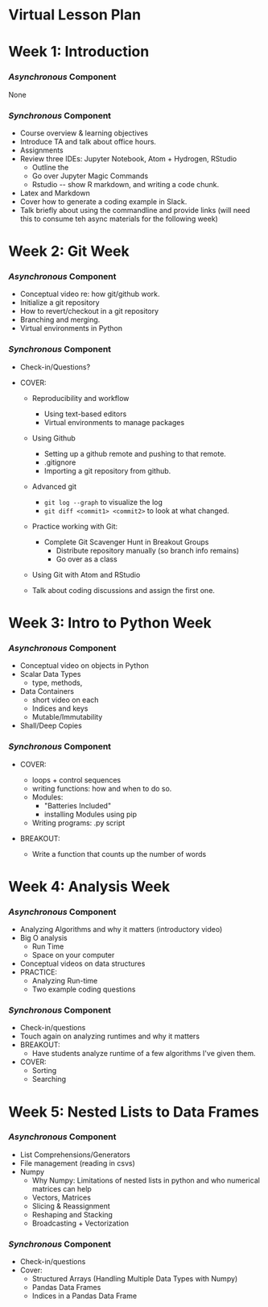 # Virtual Lesson Plan

# Week 1: Introduction 

### _Asynchronous_ Component

None

### _Synchronous_ Component

- Course overview & learning objectives
- Introduce TA and talk about office hours.
- Assignments
- Review three IDEs: Jupyter Notebook, Atom + Hydrogen, RStudio
  - Outline the 
  - Go over Jupyter Magic Commands
  - Rstudio -- show R markdown, and writing a code chunk.
- Latex and Markdown
- Cover how to generate a coding example in Slack. 
- Talk briefly about using the commandline and provide links (will need this to consume teh async materials for the following week)


# Week 2: Git Week

### _Asynchronous_ Component

- Conceptual video re: how git/github work.
- Initialize a git repository
- How to revert/checkout in a git repository
- Branching and merging. 
- Virtual environments in Python

### _Synchronous_ Component 

- Check-in/Questions?

- COVER:
  + Reproducibility and workflow
    + Using text-based editors
    + Virtual environments to manage packages
  + Using Github
    + Setting up a github remote and pushing to that remote.
    + .gitignore
    + Importing a git repository from github.
  + Advanced git
    - `git log --graph` to visualize the log
    - `git diff <commit1> <commit2>` to look at what changed. 
    
  + Practice working with Git:
    + Complete Git Scavenger Hunt in Breakout Groups
      + Distribute repository manually (so branch info remains)
      + Go over as a class

  + Using Git with Atom and RStudio
  
  + Talk about coding discussions and assign the first one. 

# Week 3: Intro to Python Week

### _Asynchronous_ Component

- Conceptual video on objects in Python
- Scalar Data Types
  + type, methods, 
- Data Containers
  + short video on each
  + Indices and keys
  + Mutable/Immutability
-  Shall/Deep Copies

### _Synchronous_ Component 

- COVER:
  - loops + control sequences
  - writing functions: how and when to do so. 
  - Modules: 
      - "Batteries Included"
      - installing Modules using pip
  - Writing programs: .py script
  
- BREAKOUT:
  - Write a function that counts up the number of words


# Week 4: Analysis Week

### _Asynchronous_ Component

- Analyzing Algorithms and why it matters (introductory video)
- Big O analysis
  + Run Time
  + Space on your computer
- Conceptual videos on data structures
- PRACTICE:
  + Analyzing Run-time
  + Two example coding questions

### _Synchronous_ Component 

- Check-in/questions
- Touch again on analyzing runtimes and why it matters
- BREAKOUT:
  - Have students analyze runtime of a few algorithms I've given them. 
- COVER:
  + Sorting
  + Searching


# Week 5: Nested Lists to Data Frames

### _Asynchronous_ Component

- List Comprehensions/Generators
- File management (reading in csvs)
- Numpy
  + Why Numpy: Limitations of nested lists in python and who numerical matrices can help
  + Vectors, Matrices
  + Slicing & Reassignment
  + Reshaping and Stacking
  + Broadcasting + Vectorization
  
### _Synchronous_ Component

- Check-in/questions
- Cover:
  + Structured Arrays (Handling Multiple Data Types with Numpy)
  + Pandas Data Frames
  + Indices in a Pandas Data Frame